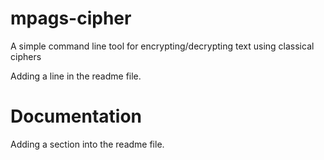 # mpags-cipher
A simple command line tool for encrypting/decrypting text using classical ciphers

Adding a line in the readme file.

# Documentation
Adding a section into the readme file.